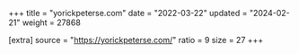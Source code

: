 +++
title = "yorickpeterse.com"
date = "2022-03-22"
updated = "2024-02-21"
weight = 27868

[extra]
source = "https://yorickpeterse.com/"
ratio = 9
size = 27
+++
